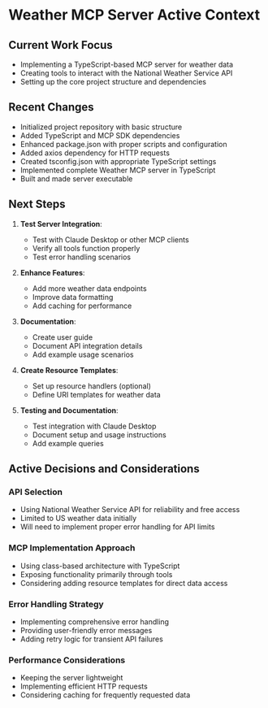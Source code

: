 # Weather MCP Server Active Context

## Current Work Focus
- Implementing a TypeScript-based MCP server for weather data
- Creating tools to interact with the National Weather Service API
- Setting up the core project structure and dependencies

## Recent Changes
- Initialized project repository with basic structure
- Added TypeScript and MCP SDK dependencies
- Enhanced package.json with proper scripts and configuration
- Added axios dependency for HTTP requests
- Created tsconfig.json with appropriate TypeScript settings
- Implemented complete Weather MCP server in TypeScript
- Built and made server executable

## Next Steps
1. **Test Server Integration**:
   - Test with Claude Desktop or other MCP clients
   - Verify all tools function properly
   - Test error handling scenarios

2. **Enhance Features**:
   - Add more weather data endpoints
   - Improve data formatting
   - Add caching for performance

3. **Documentation**:
   - Create user guide
   - Document API integration details
   - Add example usage scenarios

4. **Create Resource Templates**:
   - Set up resource handlers (optional)
   - Define URI templates for weather data

5. **Testing and Documentation**:
   - Test integration with Claude Desktop
   - Document setup and usage instructions
   - Add example queries

## Active Decisions and Considerations

### API Selection
- Using National Weather Service API for reliability and free access
- Limited to US weather data initially
- Will need to implement proper error handling for API limits

### MCP Implementation Approach
- Using class-based architecture with TypeScript
- Exposing functionality primarily through tools
- Considering adding resource templates for direct data access

### Error Handling Strategy
- Implementing comprehensive error handling
- Providing user-friendly error messages
- Adding retry logic for transient API failures

### Performance Considerations
- Keeping the server lightweight
- Implementing efficient HTTP requests
- Considering caching for frequently requested data
